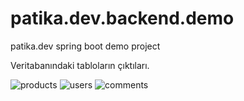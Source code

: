 # patika.dev.backend.demo
patika.dev spring boot demo project

Veritabanındaki tabloların çıktıları.

![products](https://user-images.githubusercontent.com/31712060/187036800-e3406e40-dab2-42b4-ae8c-27cdc53a1cc8.png)
![users](https://user-images.githubusercontent.com/31712060/187036802-39297ee1-d4b1-4710-ac33-cdf3ee4a5c53.png)
![comments](https://user-images.githubusercontent.com/31712060/187036803-b2799947-4cba-4aa0-9b83-75ecfcae4684.png)
